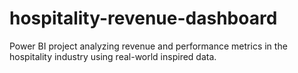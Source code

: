 # hospitality-revenue-dashboard
Power BI project analyzing revenue and performance metrics in the hospitality industry using real-world inspired data.
